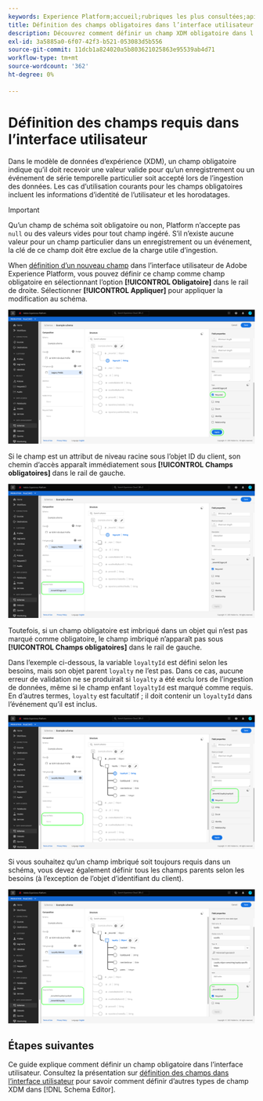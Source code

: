 ```yaml
---
keywords: Experience Platform;accueil;rubriques les plus consultées;api;API;XDM;système XDM;modèle de données d’expérience;modèle de données;ui;espace de travail;obligatoire;champ;
title: Définition des champs obligatoires dans l’interface utilisateur
description: Découvrez comment définir un champ XDM obligatoire dans l’interface utilisateur de l’Experience Platform.
exl-id: 3a5885a0-6f07-42f3-b521-053083d5b556
source-git-commit: 11dcb1a824020a5b803621025863e95539ab4d71
workflow-type: tm+mt
source-wordcount: '362'
ht-degree: 0%

---
```


# Définition des champs requis dans l’interface utilisateur

Dans le modèle de données d’expérience (XDM), un champ obligatoire indique qu’il doit recevoir une valeur valide pour qu’un enregistrement ou un événement de série temporelle particulier soit accepté lors de l’ingestion des données. Les cas d’utilisation courants pour les champs obligatoires incluent les informations d’identité de l’utilisateur et les horodatages.

>[!IMPORTANT]
>
>Qu’un champ de schéma soit obligatoire ou non, Platform n’accepte pas `null` ou des valeurs vides pour tout champ ingéré. S’il n’existe aucune valeur pour un champ particulier dans un enregistrement ou un événement, la clé de ce champ doit être exclue de la charge utile d’ingestion.

When [définition d’un nouveau champ](./overview.md#define) dans l’interface utilisateur de Adobe Experience Platform, vous pouvez définir ce champ comme champ obligatoire en sélectionnant l’option **[!UICONTROL Obligatoire]** dans le rail de droite. Sélectionner **[!UICONTROL Appliquer]** pour appliquer la modification au schéma.

![Case à cocher obligatoire](../../images/ui/fields/required/root.png)

Si le champ est un attribut de niveau racine sous l’objet ID du client, son chemin d’accès apparaît immédiatement sous **[!UICONTROL Champs obligatoires]** dans le rail de gauche.

![Champ obligatoire au niveau racine](../../images/ui/fields/required/applied.png)

Toutefois, si un champ obligatoire est imbriqué dans un objet qui n’est pas marqué comme obligatoire, le champ imbriqué n’apparaît pas sous **[!UICONTROL Champs obligatoires]** dans le rail de gauche.

Dans l’exemple ci-dessous, la variable `loyaltyId` est défini selon les besoins, mais son objet parent `loyalty` ne l’est pas. Dans ce cas, aucune erreur de validation ne se produirait si `loyalty` a été exclu lors de l’ingestion de données, même si le champ enfant `loyaltyId` est marqué comme requis. En d’autres termes, `loyalty` est facultatif ; il doit contenir un `loyaltyId` dans l’événement qu’il est inclus.

![Champ obligatoire imbriqué](../../images/ui/fields/required/nested.png)

Si vous souhaitez qu’un champ imbriqué soit toujours requis dans un schéma, vous devez également définir tous les champs parents selon les besoins (à l’exception de l’objet d’identifiant du client).

![Champs requis parents et enfants](../../images/ui/fields/required/parent-and-child.png)

## Étapes suivantes

Ce guide explique comment définir un champ obligatoire dans l’interface utilisateur. Consultez la présentation sur [définition des champs dans l’interface utilisateur](./overview.md#special) pour savoir comment définir d’autres types de champ XDM dans [!DNL Schema Editor].

